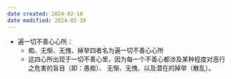 ```yaml
---
date created: 2024-02-18
date modified: 2024-02-18
---
```

- 遍一切不善心心所：
    - 痴、无惭、无愧、掉举四者名为遍一切不善心心所
    - 这四心所出现于一切不善心里，因为每一个不善心都涉及某种程度对恶行之危害的盲目（即：愚痴）、 无惭、无愧、以及潜在的掉举（散乱）。
